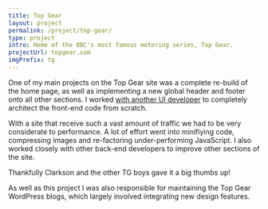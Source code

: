 ```yaml
---
title: Top Gear
layout: project
permalink: /project/top-gear/
type: project
intro: Home of the BBC's most famous motoring series, Top Gear.
projectUrl: topgear.com
imgPrefix: tg
---
```


One of my main projects on the Top Gear site was a complete re-build of the home page, as well as implementing a new global header and footer onto all other sections. I worked [with another UI developer](http://www.alecrust.com/) to completely architect the front-end code from scratch.

With a site that receive such a vast amount of traffic we had to be very considerate to performance. A lot of effort went into minifiying code, compressing images and re-factoring under-performing JavaScript. I also worked closely with other back-end developers to improve other sections of the site.

Thankfully Clarkson and the other TG boys gave it a big thumbs up!

As well as this project I was also responsible for maintaining the Top Gear WordPress blogs, which largely involved integrating new design features.
